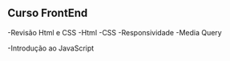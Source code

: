 ## Curso FrontEnd
-Revisão Html e CSS
    -Html
    -CSS
    -Responsividade
    -Media Query
    
-Introdução ao JavaScript
